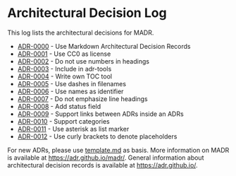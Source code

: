 # Architectural Decision Log

This log lists the architectural decisions for MADR.

<!-- adrlog -- Regenerate the content by using "adr-log -i". You can install it via "npm install -g adr-log" -->

- [ADR-0000](0000-use-markdown-architectural-decision-records.md) - Use Markdown Architectural Decision Records
- [ADR-0001](0001-use-CC0-as-license.md) - Use CC0 as license
- [ADR-0002](0002-do-not-use-numbers-in-headings.md) - Do not use numbers in headings
- [ADR-0003](0003-include-in-adr-tools.md) - Include in adr-tools
- [ADR-0004](0004-write-own-toc-tool.md) - Write own TOC tool
- [ADR-0005](0005-use-dashes-in-filenames.md) - Use dashes in filenames
- [ADR-0006](0006-use-names-as-identifier.md) - Use names as identifier
- [ADR-0007](0007-do-not-emphasize-line-headings.md) - Do not emphasize line headings
- [ADR-0008](0008-add-status-field.md) - Add status field
- [ADR-0009](0009-support-links-between-adrs-inside-an-adrs.md) - Support links between ADRs inside an ADRs
- [ADR-0010](0010-support-categories.md) - Support categories
- [ADR-0011](0011-use-asterisk-as-list-marker.md) - Use asterisk as list marker
- [ADR-0012](0012-use-curly-brackets-to-denote-placeholder.md) - Use curly brackets to denote placeholders

<!-- adrlogstop -->

For new ADRs, please use [template.md](template.md) as basis.
More information on MADR is available at <https://adr.github.io/madr/>.
General information about architectural decision records is available at <https://adr.github.io/>.
